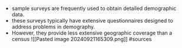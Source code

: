 - sample surveys are frequently used to obtain detailed demographic data.
- these surveys typically have extensive questionnaires designed to address problems in demography.
- However, they provide less extensive geographic coverage than a census
![[Pasted image 20240921165309.png]]
#sources
